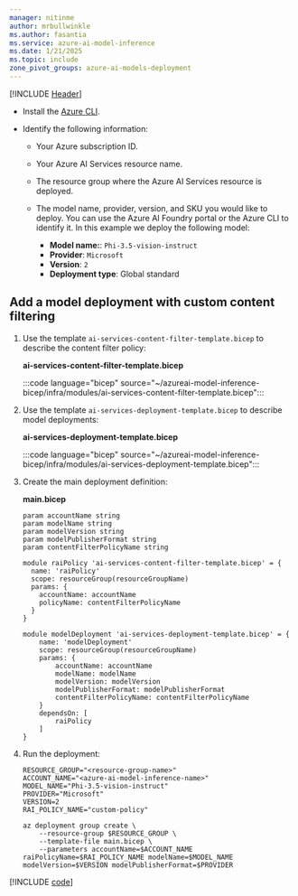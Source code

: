 ```yaml
---
manager: nitinme
author: mrbullwinkle
ms.author: fasantia 
ms.service: azure-ai-model-inference
ms.date: 1/21/2025
ms.topic: include
zone_pivot_groups: azure-ai-models-deployment
---
```


[!INCLUDE [Header](intro.md)]

* Install the [Azure CLI](/cli/azure/).

* Identify the following information:

  * Your Azure subscription ID.

  * Your Azure AI Services resource name.

  * The resource group where the Azure AI Services resource is deployed.

  * The model name, provider, version, and SKU you would like to deploy. You can use the Azure AI Foundry portal or the Azure CLI to identify it. In this example we deploy the following model:

    * **Model name:**: `Phi-3.5-vision-instruct`
    * **Provider**: `Microsoft`
    * **Version**: `2`
    * **Deployment type**: Global standard

## Add a model deployment with custom content filtering

1. Use the template `ai-services-content-filter-template.bicep` to describe the content filter policy:

    __ai-services-content-filter-template.bicep__

    :::code language="bicep" source="~/azureai-model-inference-bicep/infra/modules/ai-services-content-filter-template.bicep":::

2. Use the template `ai-services-deployment-template.bicep` to describe model deployments:

    __ai-services-deployment-template.bicep__

    :::code language="bicep" source="~/azureai-model-inference-bicep/infra/modules/ai-services-deployment-template.bicep":::

3. Create the main deployment definition:

    __main.bicep__

    ```bicep
    param accountName string
    param modelName string
    param modelVersion string
    param modelPublisherFormat string
    param contentFilterPolicyName string

    module raiPolicy 'ai-services-content-filter-template.bicep' = {
      name: 'raiPolicy'
      scope: resourceGroup(resourceGroupName)
      params: {
        accountName: accountName
        policyName: contentFilterPolicyName
      }
    }

    module modelDeployment 'ai-services-deployment-template.bicep' = {
        name: 'modelDeployment'
        scope: resourceGroup(resourceGroupName)
        params: {
            accountName: accountName
            modelName: modelName
            modelVersion: modelVersion
            modelPublisherFormat: modelPublisherFormat
            contentFilterPolicyName: contentFilterPolicyName
        }
        dependsOn: [
            raiPolicy
        ]
    }
    ```

4. Run the deployment:

    ```azurecli
    RESOURCE_GROUP="<resource-group-name>"
    ACCOUNT_NAME="<azure-ai-model-inference-name>" 
    MODEL_NAME="Phi-3.5-vision-instruct"
    PROVIDER="Microsoft"
    VERSION=2
    RAI_POLICY_NAME="custom-policy"
    
    az deployment group create \
        --resource-group $RESOURCE_GROUP \
        --template-file main.bicep \
        --parameters accountName=$ACCOUNT_NAME raiPolicyName=$RAI_POLICY_NAME modelName=$MODEL_NAME modelVersion=$VERSION modelPublisherFormat=$PROVIDER
    ```

[!INCLUDE [code](code.md)]